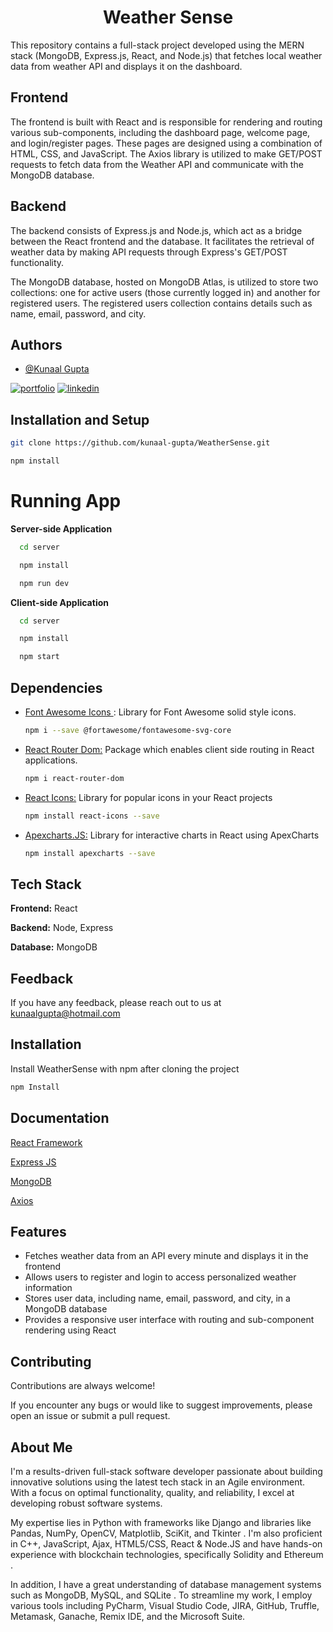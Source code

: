 <div align="center">

# Weather Sense

</div>

This repository contains a full-stack project developed using the MERN stack (MongoDB, Express.js, React, and Node.js) that fetches local weather data from weather API and displays it on the dashboard.

## Frontend
The frontend is built with React and is responsible for rendering and routing various sub-components, including the dashboard page, welcome page, and login/register pages. These pages are designed using a combination of HTML, CSS, and JavaScript. The Axios library is utilized to make GET/POST requests to fetch data from the Weather API and communicate with the MongoDB database.

## Backend
The backend consists of Express.js and Node.js, which act as a bridge between the React frontend and the database. It facilitates the retrieval of weather data by making API requests through Express's GET/POST functionality. 

The MongoDB database, hosted on MongoDB Atlas, is utilized to store two collections: one for active users (those currently logged in) and another for registered users. The registered users collection contains details such as name, email, password, and city.

## Authors

- [@Kunaal Gupta](https://github.com/kunaal-gupta)

[![portfolio](https://img.shields.io/badge/my_portfolio-000?style=for-the-badge&logo=ko-fi&logoColor=white)](https://kunaal-gupta.github.io/)
[![linkedin](https://img.shields.io/badge/linkedin-0A66C2?style=for-the-badge&logo=linkedin&logoColor=white)](https://www.linkedin.com/in/iamkunaalgupta/)



## Installation and Setup

```bash
git clone https://github.com/kunaal-gupta/WeatherSense.git
```
```bash
npm install
```

# Running App

**Server-side Application**

```bash
  cd server
```

```bash
  npm install
```

```bash
  npm run dev
```

**Client-side Application**

```bash
  cd server
```

```bash
  npm install
```

```bash
  npm start
```

## Dependencies
- <a href = 'https://fontawesome.com/start'> Font Awesome Icons <a/>: Library for Font Awesome solid style icons.
    ```bash
    npm i --save @fortawesome/fontawesome-svg-core
    ```
- <a href = 'https://www.npmjs.com/package/react-router-dom'> React Router Dom:</a> Package which enables client side routing in React applications.
    ```bash
    npm i react-router-dom
    ```
- <a href ='https://react-icons.github.io/react-icons/icons?name=wi'>React Icons:</a> Library for popular icons in your React projects
   ```bash
  npm install react-icons --save
  ```

- <a href ='https://apexcharts.com/docs/react-charts/'>Apexcharts.JS:</a> Library for interactive charts in React using ApexCharts
  ```bash
  npm install apexcharts --save
  ```



## Tech Stack

**Frontend:** React

**Backend:** Node, Express 

**Database:** MongoDB


## Feedback

If you have any feedback, please reach out to us at kunaalgupta@hotmail.com


## Installation

Install WeatherSense with npm after cloning the project

```bash
npm Install
```
    
## Documentation

[React Framework](https://react.dev/)

[Express JS](https://expressjs.com/)

[MongoDB](https://www.mongodb.com/)

[Axios](https://axios-http.com/)


## Features

- Fetches weather data from an API every minute and displays it in the frontend
- Allows users to register and login to access personalized weather information
- Stores user data, including name, email, password, and city, in a MongoDB database
- Provides a responsive user interface with routing and sub-component rendering using React


## Contributing

Contributions are always welcome!

If you encounter any bugs or would like to suggest improvements, please open an issue or submit a pull request.

## About Me
I'm a results-driven full-stack software developer passionate about building innovative solutions using the latest tech stack in an Agile environment. With a focus on optimal functionality, quality, and reliability, I excel at developing robust software systems.

My expertise lies in Python with frameworks like Django and libraries like Pandas, NumPy, OpenCV, Matplotlib, SciKit, and Tkinter . I'm also proficient in C++, JavaScript, Ajax, HTML5/CSS, React & Node.JS and have hands-on experience with blockchain technologies, specifically Solidity and Ethereum .

In addition, I have a great understanding of database management systems such as MongoDB, MySQL, and SQLite . To streamline my work, I employ various tools including PyCharm, Visual Studio Code, JIRA, GitHub, Truffle, Metamask, Ganache, Remix IDE, and the Microsoft Suite.


